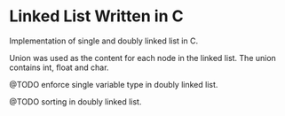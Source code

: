 # Linked List Written in C
Implementation of single and doubly linked list in C.

Union was used as the content for each node in the linked list. The union contains int, float and char.


@TODO enforce single variable type in doubly linked list.

@TODO sorting in doubly linked list.
